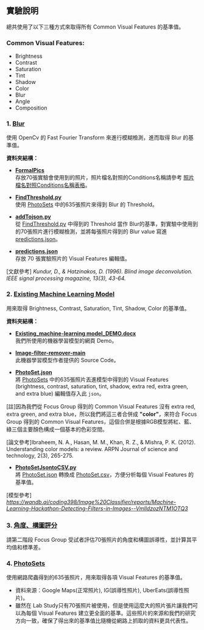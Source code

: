 ## 實驗說明    
總共使用了以下三種方式來取得所有 Common Visual Features 的基準值。

### Common Visual Features: 
- Brightness
- Contrast
- Saturation
- Tint
- Shadow
- Color
- Blur
- Angle
- Composition

### 1. **[Blur](./Blur)**  
使用 OpenCv 的 Fast Fourier Transform 來進行模糊檢測，進而取得 Blur 的基準值。
    
**資料夾結構：**
    
  - **[FormalPics](./Blur/FormalPics)**  
    存放70張實驗會使用到的照片，照片檔名對照的Conditions名稱請參考 [照片檔名對照Conditions名稱表格](../Codes/LabStudy_Website/assets)。

  - **[FindThreshold.py](./Blur/FindThreshold.py)**  
    使用 [PhotoSets](./PhotoSets) 中的635張照片來得到 Blur 的 Threshold。

  - **[addTojson.py](./Blur/addTojson.py)**  
    從 [FindThreshold.py](./Blur/FindThreshold.py) 中得到的 Threshold 當作 Blur的基準，對實驗中使用到的70張照片進行模糊檢測，並將每張照片得到的 Blur value 寫進 [predictions.json](./Blur/predictions.json)。

  - **[predictions.json](./Blur/predictions.json)**  
      存放 70 張實驗照片的 Visual Features 編輯值。

  [文獻參考] _Kundur, D., & Hatzinakos, D. (1996). Blind image deconvolution. IEEE signal processing magazine, 13(3), 43-64._
    
### 2. **[Existing Machine Learning Model](./Existing_Machine_Learning_Model)** 
用來取得 Brightness, Contrast, Saturation, Tint, Shadow, Color 的基準值。

**資料夾結構：**
- **[Existing_machine-learning model_DEMO.docx](./Existing_Machine_Learning_Model/Existing_machine-learning％20model_DEMO.docx)**  
我們所使用的機器學習模型的網頁 Demo。
  
- **[Image-filter-remover-main](./Existing_Machine_Learning_Model/Image-filter-remover-main)**    
此機器學習模型作者提供的 Source Code。
      
- **[PhotoSet.json](./Existing_Machine_Learning_Model/PhotoSet.json)**  
將 [PhotoSets](./PhotoSets) 中的635張照片丟進模型中得到的 Visual Features (brightness, contrast, saturation, tint, shadow, extra red, extra green, and extra blue) 編輯值存入此 `json`。    

[註]因為我們從 Focus Group 得到的 Common Visual Features 沒有 extra red, extra green, and extra blue，所以我們將這三者合併成 **"color"**，來符合 Focus Group 得到的 Common Visual Features，這個合併是根據RGB模型將紅、藍、綠三個主要顏色構成一個基本的色彩空間。    

[論文參考]Ibraheem, N. A., Hasan, M. M., Khan, R. Z., & Mishra, P. K. (2012). Understanding color models: a review. ARPN Journal of science and technology, 2(3), 265-275.


- **[PhotoSetJsontoCSV.py](./Existing_Machine_Learning_Model/PhotoSetJsontoCSV.py)**  
將 [PhotoSet.json](./Existing_Machine_Learning_Model/PhotoSet.json) 轉換成 [PhotoSet.csv](./Existing_Machine_Learning_Model/PhotoSet.csv)，方便分析每個 Visual Features 的基準值。
      
[模型參考] _https://wandb.ai/coding398/Image%20Classifier/reports/Machine-Learning-Hackathon-Detecting-Filters-in-Images--VmlldzozNTM1OTQ3_

### 3. **[角度、構圖評分](./角度、構圖評分)**  
請第二階段 Focus Group 受試者評估70張照片的角度和構圖誤導性，並計算其平均值和標準差。

### 4. **[PhotoSets](./PhotoSets)**  
使用網路爬蟲得到的635張照片，用來取得各項 Visual Features 的基準值。    
- 資料來源：Google Maps(正常照片), IG(誤導性照片), UberEats(誤導性照片)。
- 雖然在 Lab Study只有70張照片被使用，但是使用這麼大的照片張片讓我們可以為每個 Visual Features 建立更全面的基準。這些照片的來源和我們的研究方向一致，確保了得出來的基準值比隨機從網路上抓取的資料更具代表性。
